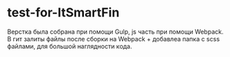 # test-for-ItSmartFin
Верстка была собрана при помощи Gulp, js часть при помощи Webpack.
В гит залиты файлы после сборки на Webpack + добавлеа папка с scss файлами, для большой наглядности кода.
